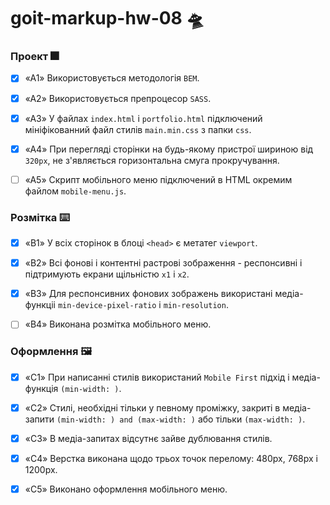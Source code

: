 # goit-markup-hw-08 :flying_saucer:

### Проект 🎆

- [x] «A1» Використовується методологія `BEM`.

- [x] «A2» Використовується препроцесор `SASS`.

- [x] «A3» У файлах `index.html` і `portfolio.html` підключений мініфікованний файл стилів `main.min.css` з папки `css`.

- [x] «A4» При перегляді сторінки на будь-якому пристрої шириною від `320px`, не з'являється горизонтальна смуга прокручування.

- [ ] «A5» Скрипт мобільного меню підключений в HTML окремим файлом `mobile-menu.js`.

### Розмітка ⌨️

- [x] «B1» У всіх сторінок в блоці `<head>` є метатег `viewport`.

- [x] «B2» Всі фонові і контентні растрові зображення - респонсивні і підтримують екрани щільністю `x1` і `x2`.

- [x] «B3» Для респонсивних фонових зображень використані медіа-функціі `min-device-pixel-ratio` і `min-resolution`.

- [ ] «B4» Виконана розмітка мобільного меню.

### Оформлення 🖼️

- [x] «C1» При написанні стилів використаний `Mobile First` підхід і медіа-функція `(min-width: )`.

- [x] «C2» Стилі, необхідні тільки у певному проміжку, закриті в медіа-запити `(min-width: ) and (max-width: )` або тільки `(max-width: )`.

- [x] «C3» В медіа-запитах відсутнє зайве дублювання стилів.

- [x] «C4» Верстка виконана щодо трьох точок перелому: 480px, 768px і 1200px.

- [x] «C5» Виконано оформлення мобільного меню.
